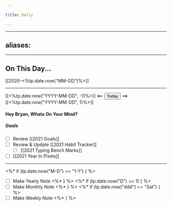 --- 
title: Daily 
---
---
aliases: 
  - 
---

## On This Day...

[[2020-<%tp.date.now("MM-DD")%>]]

---

[[<%tp.date.now("YYYY-MM-DD", -1)%>]] <== <button class="date_button_today">Today</button> ==> [[<%tp.date.now("YYYY-MM-DD", 1)%>]]

#### Hey Bryan, Whats On Your Mind? 

##### Goals

- [ ] Review [[2021 Goals]]
- [ ] Review & Update [[2021 Habit Tracker]]
	- [ ] [[2021 Typing Bench Marks]]
- [ ] [[2021 Year In Pixels]]

---

<%* if (tp.date.now("M-D") == "1-1") { %>
- [ ] Make Yearly Note
<%* } %>
<%* if (tp.date.now("D") == 1) { %>
- [ ] Make Monthly Note
<%* } %>
<%* if (tp.date.now("ddd") == "Sat") { %>
- [ ] Make Weekly Note
<%* } %>
